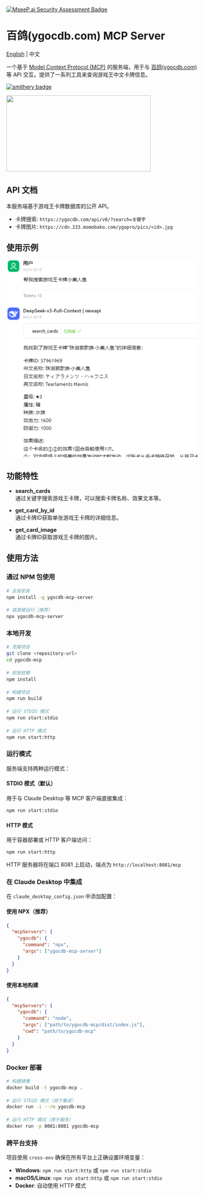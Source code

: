[![MseeP.ai Security Assessment Badge](https://mseep.net/pr/lieyanqzu-ygocdb-mcp-badge.png)](https://mseep.ai/app/lieyanqzu-ygocdb-mcp)

# 百鸽(ygocdb.com) MCP Server

[English](README/README.en.md) | 中文

一个基于 [Model Context Protocol (MCP)](https://modelcontextprotocol.io/) 的服务端，用于与 [百鸽(ygocdb.com)](https://ygocdb.com/)等 API 交互。提供了一系列工具来查询游戏王中文卡牌信息。

[![smithery badge](https://smithery.ai/badge/@lieyanqzu/ygocdb-mcp)](https://smithery.ai/server/@lieyanqzu/ygocdb-mcp)

<a href="https://glama.ai/mcp/servers/@lieyanqzu/ygocdb-mcp">
  <img width="380" height="200" src="https://glama.ai/mcp/servers/@lieyanqzu/ygocdb-mcp/badge" />
</a>

## API 文档

本服务端基于游戏王卡牌数据库的公开 API。

- 卡牌搜索: `https://ygocdb.com/api/v0/?search=关键字`
- 卡牌图片: `https://cdn.233.momobako.com/ygopro/pics/<id>.jpg`

## 使用示例

![使用示例](README/use_case.png)

## 功能特性

- **search_cards**  
  通过关键字搜索游戏王卡牌，可以搜索卡牌名称、效果文本等。
  
- **get_card_by_id**  
  通过卡牌ID获取单张游戏王卡牌的详细信息。
  
- **get_card_image**  
  通过卡牌ID获取游戏王卡牌的图片。

## 使用方法

### 通过 NPM 包使用

```bash
# 全局安装
npm install -g ygocdb-mcp-server

# 或直接运行（推荐）
npx ygocdb-mcp-server
```

### 本地开发

```bash
# 克隆项目
git clone <repository-url>
cd ygocdb-mcp

# 安装依赖
npm install

# 构建项目
npm run build

# 运行 STDIO 模式
npm run start:stdio

# 运行 HTTP 模式
npm run start:http
```

### 运行模式

服务端支持两种运行模式：

#### STDIO 模式（默认）
用于与 Claude Desktop 等 MCP 客户端直接集成：

```bash
npm run start:stdio
```

#### HTTP 模式
用于容器部署或 HTTP 客户端访问：

```bash
npm run start:http
```

HTTP 服务器将在端口 8081 上启动，端点为 `http://localhost:8081/mcp`

### 在 Claude Desktop 中集成

在 `claude_desktop_config.json` 中添加配置：

#### 使用 NPX（推荐）
```json
{
  "mcpServers": {
    "ygocdb": {
      "command": "npx",
      "args": ["ygocdb-mcp-server"]
    }
  }
}
```

#### 使用本地构建
```json
{
  "mcpServers": {
    "ygocdb": {
      "command": "node",
      "args": ["path/to/ygocdb-mcp/dist/index.js"],
      "cwd": "path/to/ygocdb-mcp"
    }
  }
}
```

### Docker 部署

```bash
# 构建镜像
docker build -t ygocdb-mcp .

# 运行 STDIO 模式（用于集成）
docker run -i --rm ygocdb-mcp

# 运行 HTTP 模式（用于服务）
docker run -p 8081:8081 ygocdb-mcp
```

### 跨平台支持

项目使用 `cross-env` 确保在所有平台上正确设置环境变量：

- **Windows**: `npm run start:http` 或 `npm run start:stdio`
- **macOS/Linux**: `npm run start:http` 或 `npm run start:stdio`
- **Docker**: 自动使用 HTTP 模式
